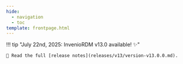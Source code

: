 ```yaml
---
hide:
  - navigation
  - toc
template: frontpage.html
---
```


!!! tip "July 22nd, 2025: InvenioRDM v13.0 available! ✨"

    🚀 Read the full [release notes](releases/v13/version-v13.0.0.md).
